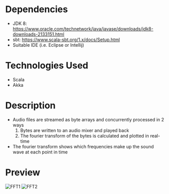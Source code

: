# Dependencies
* JDK 8: https://www.oracle.com/technetwork/java/javase/downloads/jdk8-downloads-2133151.html
* sbt: https://www.scala-sbt.org/1.x/docs/Setup.html
* Suitable IDE (i.e. Eclipse or Intellij)

# Technologies Used
* Scala
* Akka

# Description
* Audio files are streamed as byte arrays and concurrently processed in 2 ways
  1. Bytes are written to an audio mixer and played back
  2. The fourier transform of the bytes is calculated and plotted in real-time
* The fourier transform shows which frequencies make up the sound wave at each point in time

# Preview
![FFT1](https://i.ibb.co/M7S1Vv6/fft1.png)
![FFT2](https://i.ibb.co/mhMVz1Z/fft2.png)
